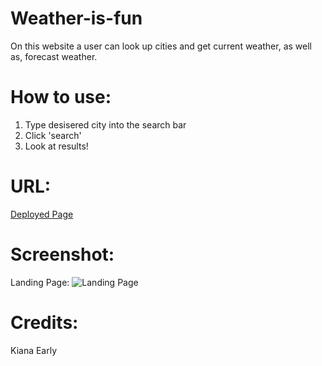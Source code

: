# Weather-is-fun
On this website a user can look up cities and get current weather, as well as, forecast weather.


# How to use:
1) Type desisered city into the search bar
2) Click 'search'
3) Look at results!

# URL:
[Deployed Page](https://lmansilla92.github.io/rooster-tail/)

# Screenshot:
Landing Page:
    ![Landing Page](./Assets/images/rooster-tail.png)

# Credits:
Kiana Early
